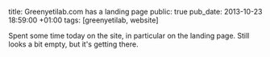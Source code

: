 title: Greenyetilab.com has a landing page
public: true
pub_date: 2013-10-23 18:59:00 +01:00
tags: [greenyetilab, website]

Spent some time today on the site, in particular on the landing page. Still looks a bit empty, but it's getting there.

